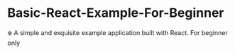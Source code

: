 # Basic-React-Example-For-Beginner
❄️ A simple and exquisite example application built with React.
For beginner only 
